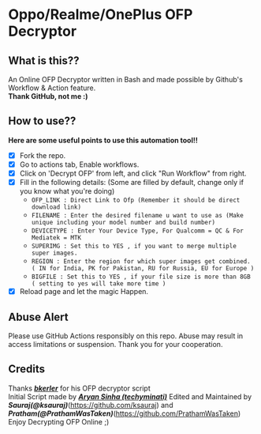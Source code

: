 # Oppo/Realme/OnePlus OFP Decryptor

## What is this??
An Online OFP Decryptor written in Bash and made possible by Github's Workflow & Action feature.   
**Thank GitHub, not me :)**

## How to use??
**Here are some useful points to use this automation tool!!**
- [x] Fork the repo.
- [x] Go to actions tab, Enable workflows.
- [x] Click on 'Decrypt OFP' from left, and click "Run Workflow" from right.
- [x] Fill in the following details: (Some are filled by default, change only if you know what you're doing)
  - `OFP_LINK : Direct Link to Ofp (Remember it should be direct download link)`
  - `FILENAME : Enter the desired filename u want to use as (Make unique including your model number and build number)`
  - `DEVICETYPE : Enter Your Device Type, For Qualcomm = QC & For Mediatek = MTK`
  - `SUPERIMG : Set this to YES , if you want to merge multiple super images.`
  - `REGION : Enter the region for which super images get combined. ( IN for India, PK for Pakistan, RU for Russia, EU for Europe )`
  - `BIGFILE : Set this to YES , if your file size is more than 8GB ( setting to yes will take more time )`
- [x] Reload page and let the magic Happen.   

## Abuse Alert
Please use GitHub Actions responsibly on this repo. Abuse may result in access limitations or suspension. Thank you for your cooperation.

## Credits
Thanks [***bkerler***](https://github.com/bkerler) for his OFP decryptor script   
Initial Script made by [***Aryan Sinha (techyminati)***](https://github.com/techyminati) 
Edited and Maintained by ***Sauraj(@ksauraj)***(https://github.com/ksauraj) and ***Pratham(@PrathamWasTaken)***(https://github.com/PrathamWasTaken)
Enjoy Decrypting OFP Online ;)   
